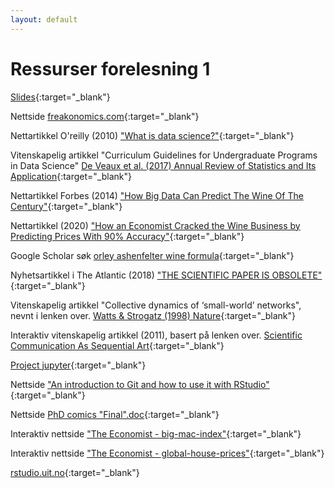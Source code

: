 ```yaml
---
layout: default
---
```


# Ressurser forelesning 1

[Slides](https://docs.google.com/presentation/d/e/2PACX-1vRy78sT6-RFbjZ-CH6v--cQZURA29pbd4aXDLQ9Gdv-Q1nXtiBWi8ApbT-L1JSyngsR6JvzWEGnACSb/pub?start=false&loop=false&delayms=5000){:target="_blank"}

Nettside [freakonomics.com](https://freakonomics.com/){:target="_blank"}

Nettartikkel O'reilly (2010) ["What is data science?"](https://www.oreilly.com/radar/what-is-data-science/){:target="_blank"}

Vitenskapelig artikkel "Curriculum Guidelines for Undergraduate Programs in Data Science" [De Veaux et al. (2017) Annual Review of Statistics and Its Application](https://www.amstat.org/asa/files/pdfs/EDU-DataScienceGuidelines.pdf){:target="_blank"}

Nettartikkel Forbes (2014) ["How Big Data Can Predict The Wine Of The Century"](https://www.forbes.com/sites/sap/2014/04/30/how-big-data-can-predict-the-wine-of-the-century/?sh=71e2583e31a9){:target="_blank"}

Nettartikkel (2020) ["How an Economist Cracked the Wine Business by Predicting Prices With 90% Accuracy"](https://entrepreneurshandbook.co/how-an-economist-cracked-the-wine-business-by-predicting-prices-with-90-accuracy-3bc996456f80){:target="_blank"}

Google Scholar søk [orley ashenfelter wine formula](https://scholar.google.no/scholar?q=orley+ashenfelter+wine+formula&hl=no&as_sdt=0&as_vis=1&oi=scholart){:target="_blank"}

Nyhetsartikkel i The Atlantic (2018) ["THE SCIENTIFIC PAPER IS OBSOLETE"](https://www.theatlantic.com/science/archive/2018/04/the-scientific-paper-is-obsolete/556676/){:target="_blank"}

Vitenskapelig artikkel "Collective dynamics of ‘small-world’ networks", nevnt i lenken over. [Watts & Strogatz (1998) Nature](https://www.nature.com/articles/30918){:target="_blank"}

Interaktiv vitenskapelig artikkel (2011), basert på lenken over. [Scientific Communication As Sequential Art](http://worrydream.com/ScientificCommunicationAsSequentialArt/){:target="_blank"}

[Project jupyter](https://en.wikipedia.org/wiki/Project_Jupyter){:target="_blank"}

Nettside ["An introduction to Git and how to use it with RStudio"](https://r-bio.github.io/intro-git-rstudio/){:target="_blank"}

Nettside [PhD comics "Final".doc](http://phdcomics.com/comics/archive.php?comicid=1531){:target="_blank"}

Interaktiv nettside ["The Economist - big-mac-index"](https://www.economist.com/big-mac-index){:target="_blank"}

Interaktiv nettside ["The Economist - global-house-prices"](https://www.economist.com/graphic-detail/global-house-prices){:target="_blank"}

[rstudio.uit.no](http://rstudio.uit.no){:target="_blank"}
